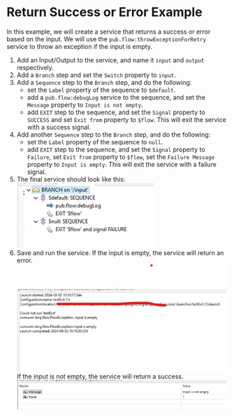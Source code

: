# Return Success or Error Example

In this example, we will create a service that returns a success or error based on the input. We will use the `pub.flow:throwExceptionForRetry` service to throw an exception if the input is empty.

1. Add an Input/Output to the service, and name it `input` and `output` respectively.
2. Add a `Branch` step  and set the `Switch` property to `input`.
3. Add a `Sequence` step to the `Branch` step, and do the following:
    * set the `Label` property of the sequence to `$default`.
    * add a `pub.flow:debugLog` service to the sequence, and set the `Message` property to `Input is not empty`.
    * add `EXIT` step to the sequence, and set the `Signal` property to `SUCCESS` and set `Exit from` property to `$flow`. This will exit the service with a success signal.
4. Add another `Sequence` step to the `Branch` step, and do the following:
    * set the `Label` property of the sequence to `null`.
    * add `EXIT` step to the sequence, and set the `Signal` property to `Failure`, set `Exit from` property to `$flow`, set the `Failure Message` property to `Input is empty`. This will exit the service with a failure signal.
5. The final service should look like this: \
![](1.jpg)
6. Save and run the service. If the input is empty, the service will return an error. \
![](2.jpg) \
If the input is not empty, the service will return a success. \
![](3.jpg) 